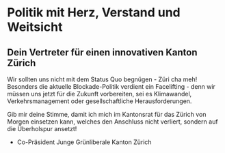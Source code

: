 # Politik mit Herz, Verstand und Weitsicht
## Dein Vertreter für einen innovativen Kanton Zürich

Wir sollten uns nicht mit dem Status Quo begnügen - Züri cha meh! Besonders die aktuelle Blockade-Politik verdient 
ein Facelifting - denn wir müssen uns jetzt für die Zukunft vorbereiten, sei es Klimawandel, Verkehrsmanagement oder 
gesellschaftliche Herausforderungen.

Gib mir deine Stimme, damit ich mich im Kantonsrat für das Zürich von Morgen einsetzen kann, welches den Anschluss
nicht verliert, sondern auf die Überholspur ansetzt!

* Co-Präsident Junge Grünliberale Kanton Zürich
